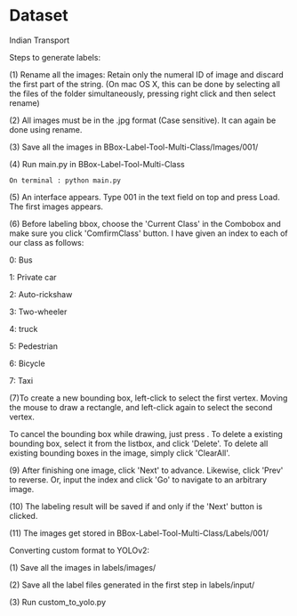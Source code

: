 # Dataset
Indian Transport


Steps to generate labels:


(1) Rename all the images: Retain only the numeral ID of image and discard the first part of the string.
(On mac OS X, this can be done by selecting all the files of the folder simultaneously, pressing right click and then select rename)

(2) All images must be in the .jpg format (Case sensitive). It can again be done using rename.

(3) Save all the images in BBox-Label-Tool-Multi-Class/Images/001/

(4) Run main.py in BBox-Label-Tool-Multi-Class 

    On terminal : python main.py

(5) An interface appears. Type 001 in the text field on top and press Load. The first images appears.

(6) Before labeling bbox, choose the 'Current Class' in the Combobox and make sure you click 'ComfirmClass' button. I have given an index to each of our class as follows:

0: Bus

1: Private car

2: Auto-rickshaw

3: Two-wheeler

4: truck

5: Pedestrian

6: Bicycle

7: Taxi


(7)To create a new bounding box, left-click to select the first vertex. Moving the mouse to draw a rectangle, and left-click again to select the second vertex.

To cancel the bounding box while drawing, just press .
To delete a existing bounding box, select it from the listbox, and click 'Delete'.
To delete all existing bounding boxes in the image, simply click 'ClearAll'.

(9) After finishing one image, click 'Next' to advance. Likewise, click 'Prev' to reverse. Or, input the index and click 'Go' to navigate to an arbitrary image.

(10) The labeling result will be saved if and only if the 'Next' button is clicked.

(11) The images get stored in BBox-Label-Tool-Multi-Class/Labels/001/





Converting custom format to YOLOv2:

(1) Save all the images in labels/images/

(2) Save all the label files generated in the first step in labels/input/

(3) Run custom_to_yolo.py

